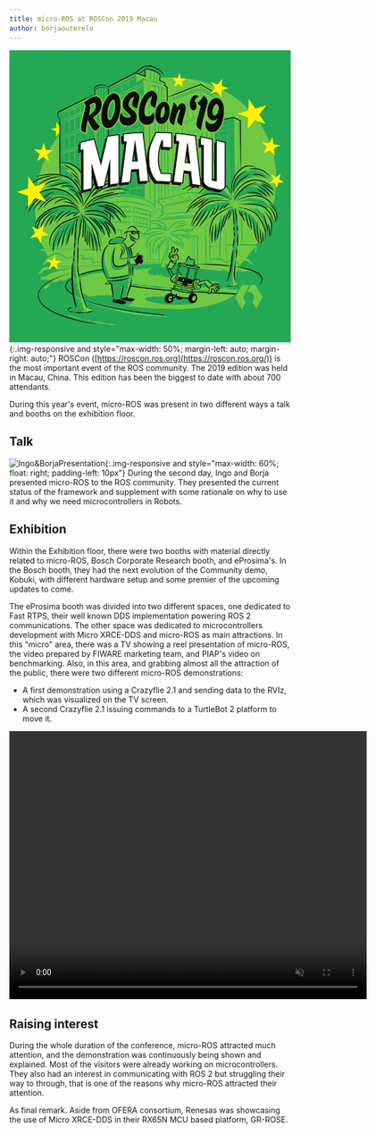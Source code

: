 ```yaml
---
title: micro-ROS at ROSCon 2019 Macau
author: borjaouterelo 
---
```


![ROSCon2019Macau](/img/posts/ROSConMacau.png){:.img-responsive and style="max-width: 50%; margin-left: auto; margin-right: auto;"}
ROSCon ([https://roscon.ros.org](https://roscon.ros.org/)) is the most important event of the ROS community. 
The 2019 edition was held in Macau, China.
This edition has been the biggest to date with about 700 attendants.

During this year's event, micro-ROS was present in two different ways a talk and booths on the exhibition floor.

## Talk

![Ingo&BorjaPresentation](https://pbs.twimg.com/media/EIRm9RPXYAAKwnN?format=jpg&name=large){:.img-responsive and style="max-width: 60%; float: right; padding-left: 10px"}
During the second day, Ingo and Borja presented micro-ROS to the ROS community.
They presented the current status of the framework and supplement with some rationale on why to use it and why we need microcontrollers in Robots.

## Exhibition

Within the Exhibition floor, there were two booths with material directly related to micro-ROS, Bosch Corporate Research booth, and eProsima's.
In the Bosch booth, they had the next evolution of the Community demo, Kobuki, with different hardware setup and some premier of the upcoming updates to come.

The eProsima booth was divided into two different spaces, one dedicated to Fast RTPS, their well known DDS implementation powering ROS 2 communications.
The other space was dedicated to microcontrollers development with Micro XRCE-DDS and micro-ROS as main attractions.
In this "micro" area, there was a TV showing a reel presentation of micro-ROS, the video prepared by FIWARE marketing team, and PIAP's video on benchmarking.
Also, in this area, and grabbing almost all the attraction of the public, there were two different micro-ROS demonstrations:
* A first demonstration using a Crazyflie 2.1 and sending data to the RVIz, which was visualized on the TV screen.
* A second Crazyflie 2.1 issuing commands to a TurtleBot 2 platform to move it.

<video width="640" height="480" align="middle" autoplay loop muted>
    <source src="/img/posts/2019-11-01-micro-ROS-at-ROSCon2019.mp4" type="video/mp4">
</video>

## Raising interest

During the whole duration of the conference, micro-ROS attracted much attention, and the demonstration was continuously being shown and explained.
Most of the visitors were already working on microcontrollers. They also had an interest in communicating with ROS 2 but struggling their way to through, that is one of the reasons why micro-ROS attracted their attention.

As final remark.
Aside from OFERA consortium, Renesas was showcasing the use of Micro XRCE-DDS in their  RX65N MCU based platform, GR-ROSE.
